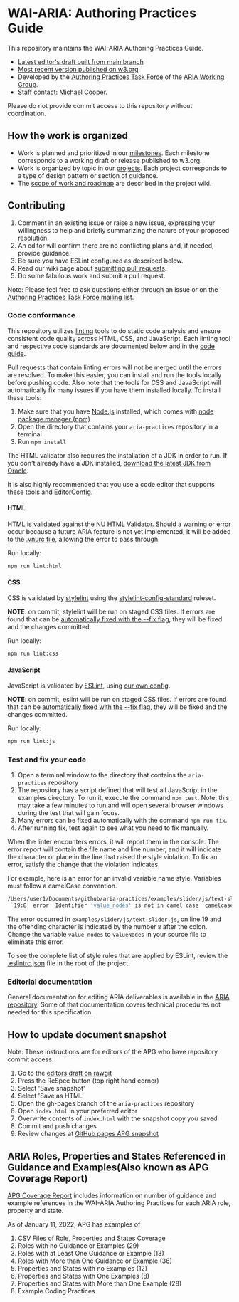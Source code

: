 # WAI-ARIA: Authoring Practices Guide

This repository maintains the WAI-ARIA Authoring Practices Guide.

* [Latest editor's draft built from main branch](http://w3c.github.io/aria-practices/)
* [Most recent version published on w3.org](https://www.w3.org/TR/wai-aria-practices/)
* Developed by the [Authoring Practices Task Force](https://www.w3.org/WAI/ARIA/task-forces/practices/) of the [ARIA Working Group](http://www.w3.org/WAI/ARIA/).
* Staff contact: [Michael Cooper](http://www.w3.org/People/cooper/).

Please do not provide commit access to this repository without coordination.

## How the work is organized

* Work is planned and prioritized in our [milestones](https://github.com/w3c/aria-practices/milestones?direction=asc&sort=due_date&state=open). Each milestone corresponds to a working draft or release published to w3.org.
* Work is organized by topic in our [projects](https://github.com/w3c/aria-practices/projects). Each project corresponds to a type of design pattern or section of guidance.
* The [scope of work and roadmap](https://github.com/w3c/aria-practices/wiki/Scope) are described in the project wiki.

## Contributing

1. Comment in an existing issue or raise a new issue, expressing your willingness to help and briefly summarizing the nature of your proposed resolution.
2. An editor will confirm there are no conflicting plans and, if needed, provide guidance.
3. Be sure you have ESLint configured as described below.
4. Read our wiki page about [submitting pull requests](https://github.com/w3c/aria-practices/wiki/Submitting-Pull-Requests).
5. Do some fabulous work and submit a pull request.

Note: Please feel free to ask questions either through an issue or on the [Authoring Practices Task Force mailing list](http://lists.w3.org/Archives/Public/public-aria-practices/).

### Code conformance

This repository utilizes [linting](https://en.wikipedia.org/wiki/Lint_%28software%29) tools to do static code analysis and ensure consistent code quality across HTML, CSS, and JavaScript. Each linting tool and respective code standards are documented below and in the [code guide](https://github.com/w3c/aria-practices/wiki/Code-Guide).

Pull requests that contain linting errors will not be merged until the errors are resolved. To make this easier, you can install and run the tools locally before pushing code. Also note that the tools for CSS and JavaScript will automatically fix many issues if you have them installed locally. To install these tools:

1. Make sure that you have [Node.js](https://nodejs.org/en/) installed, which comes with [node package manager (npm)](https://www.npmjs.com/get-npm)
1. Open the directory that contains your `aria-practices` repository in a terminal
1. Run `npm install`

The HTML validator also requires the installation of a JDK in order to run. If you don't already have a JDK installed, [download the latest JDK from Oracle](https://www.oracle.com/technetwork/java/javase/downloads/index.html).

It is also highly recommended that you use a code editor that supports these tools and [EditorConfig](http://editorconfig.org/).

#### HTML

HTML is validated against the [NU HTML Validator](https://github.com/validator/validator).
Should a warning or error occur because a future ARIA feature is not yet implemented, it will be added to the [.vnurc file](.vnurc), allowing the error to pass through.

Run locally:

```sh
npm run lint:html
```

#### CSS

CSS is validated by [stylelint](https://stylelint.io/) using the [stylelint-config-standard](https://github.com/stylelint/stylelint-config-standard) ruleset.

**NOTE**: on commit, stylelint will be run on staged CSS files. If errors are found that can be [automatically fixed with the --fix flag](https://stylelint.io/user-guide/cli/#autofixing-errors), they will be fixed and the changes committed.

Run locally:

```sh
npm run lint:css
```

#### JavaScript

JavaScript is validated by [ESLint](http://eslint.org/), using [our own config](.eslintrc.json).

**NOTE**: on commit, eslint will be run on staged CSS files. If errors are found that can be [automatically fixed with the --fix flag](https://eslint.org/docs/user-guide/command-line-interface#fixing-problems), they will be fixed and the changes committed.

Run locally:

```sh
npm run lint:js
```

### Test and fix your code

1. Open a terminal window to the directory that contains the `aria-practices` repository
1. The repository has a script defined that will test all JavaScript in the examples directory. To run it, execute the command `npm test`. Note: this may take a few minutes to run and will open several browser windows during the test that will gain focus.
1. Many errors can be fixed automatically with the command `npm run fix`.
1. After running fix, test again to see what you need to fix manually.

When the linter encounters errors, it will report them in the console.
The error report will contain the file name and line number, and it will
indicate the character or place in the line that raised the style violation. To
fix an error, satisfy the change that the violation indicates.

For example, here is an error for an invalid variable name style. Variables must
follow a camelCase convention.

```sh
/Users/user1/Documents/github/aria-practices/examples/slider/js/text-slider.js
  19:8  error  Identifier 'value_nodes' is not in camel case  camelcase
```

The error occurred in `examples/slider/js/text-slider.js`, on line 19 and the
offending character is indicated by the number `8` after the colon. Change the
variable `value_nodes` to `valueNodes` in your source file to eliminate this
error.

To see the complete list of style rules that are applied by ESLint, review the [.eslintrc.json](.eslintrc.json) file in the root of the project.

### Editorial documentation

General documentation for editing ARIA deliverables is available in the
[ARIA repository](https://github.com/w3c/aria/).
Some of that documentation covers technical procedures not needed
for this specification.

## How to update document snapshot

Note: These instructions are for editors of the APG who have repository commit access.

1. Go to the [editors draft on rawgit](https://cdn.rawgit.com/w3c/aria-practices/main/aria-practices.html)
2. Press the ReSpec button (top right hand corner)
3. Select 'Save snapshot'
4. Select 'Save as HTML'
5. Open the gh-pages branch of the `aria-practices` repository
6. Open `index.html` in your preferred editor
7. Overwrite contents of `index.html` with the snapshot copy you saved
8. Commit and push changes
9. Review changes at [GitHub pages APG snapshot](http://w3c.github.io/aria-practices/)

## ARIA Roles, Properties and States Referenced in Guidance and Examples(Also known as APG Coverage Report)

[APG Coverage Report](https://raw.githack.com/w3c/aria-practices/coverage/coverage/index.html) includes information on number of guidance and example references in the WAI-ARIA Authoring Practices for each ARIA role, property and state. 

As of January 11, 2022, APG has examples of 

1. CSV Files of Role, Properties and States Coverage
2. Roles with no Guidance or Examples (29)
3. Roles with at Least One Guidance or Example (13)
4. Roles with More than One Guidance or Example (36)
5. Properties and States with no Examples (12)
6. Properties and States with One Examples (8)
7. Properties and States with More than One Example (28)
8. Example Coding Practices
